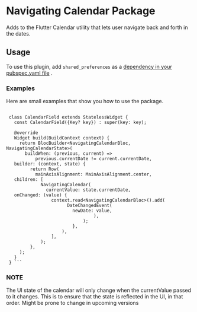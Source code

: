# Navigating Calendar Package

Adds to the Flutter Calendar utility that lets user navigate back and forth in the dates.

## Usage

To use this plugin, add `shared_preferences` as
a [dependency in your pubspec.yaml file](https://flutter.dev/docs/development/platform-integration/platform-channels)
.

### Examples

Here are small examples that show you how to use the package.

   ``` 
      
    class CalendarField extends StatelessWidget {  
      const CalendarField({Key? key}) : super(key: key);  
      
      @override  
      Widget build(BuildContext context) {  
        return BlocBuilder<NavigatingCalendarBloc, NavigatingCalendarState>(  
          buildWhen: (previous, current) =>  
              previous.currentDate != current.currentDate,  
      builder: (context, state) {  
            return Row(  
              mainAxisAlignment: MainAxisAlignment.center,  
      children: [  
                NavigatingCalendar(  
                  currentValue: state.currentDate,  
      onChanged: (value) {  
                    context.read<NavigatingCalendarBloc>().add(  
                          DateChangedEvent(  
                            newDate: value,  
                                    ),  
                                );  
                            },  
                        ),  
                    ],  
                );  
            },  
        );  
      }  
    } ```
   ```

### NOTE

The UI state of the calendar will only change when the currentValue passed to it changes. This is to ensure that the state is reflected in the UI, in that order. Might be prone to change in upcoming versions
